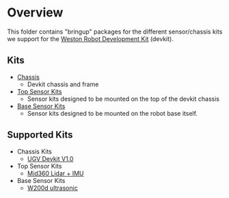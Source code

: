 # Overview
This folder contains "bringup" packages for the different sensor/chassis kits we support for the [Weston Robot Development Kit](https://docs.westonrobot.net/wr_dev_kit/wr_dev_kit.html) (devkit). 

## Kits
* [Chassis](./chassis/)
  * Devkit chassis and frame
* [Top Sensor Kits](./top/)
  * Sensor kits designed to be mounted on the top of the devkit chassis
* [Base Sensor Kits](./base/)
  * Sensor kits designed to be mounted on the robot base itself.

## Supported Kits
* Chassis Kits
  * [UGV Devkit V1.0](https://docs.westonrobot.net/wr_dev_kit/ugv_dev_kit_v1.html)
* Top Sensor Kits
  * [Mid360 Lidar + IMU](./top/mid360_sensor_kit_bringup/)
* Base Sensor Kits
  * [W200d ultrasonic](./base/w200d_sensor_kit_bringup/)